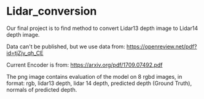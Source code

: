# Lidar_conversion

Our final project is to find method to convert Lidar13 depth image to Lidar14 depth image.

Data can't be published, but we use data from: https://openreview.net/pdf?id=tjZjv_qh_CE

Current Encoder is from: https://arxiv.org/pdf/1709.07492.pdf

The png image contains evaluation of the model on 8 rgbd images, in format: rgb, lidar13 depth, lidar 14 depth, predicted depth (Ground Truth), normals of predicted depth.
